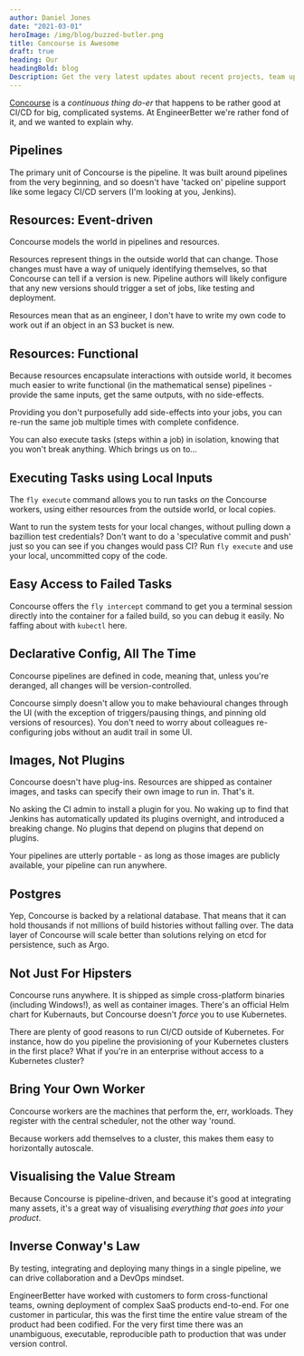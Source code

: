 ```yaml
---
author: Daniel Jones
date: "2021-03-01"
heroImage: /img/blog/buzzed-butler.png
title: Concourse is Awesome
draft: true
heading: Our
headingBold: blog
Description: Get the very latest updates about recent projects, team updates, thoughts and industry news from our team of EngineerBetter experts.
---
```


[Concourse](https://concourse-ci.org) is a _continuous thing do-er_ that happens to be rather good at CI/CD for big, complicated systems. At EngineerBetter we're rather fond of it, and we wanted to explain why.

## Pipelines

The primary unit of Concourse is the pipeline. It was built around pipelines from the very beginning, and so doesn't have 'tacked on' pipeline support like some legacy CI/CD servers (I'm looking at you, Jenkins).

## Resources: Event-driven

Concourse models the world in pipelines and resources.

Resources represent things in the outside world that can change. Those changes must have a way of uniquely identifying themselves, so that Concourse can tell if a version is new. Pipeline authors will likely configure that any new versions should trigger a set of jobs, like testing and deployment.

Resources mean that as an engineer, I don't have to write my own code to work out if an object in an S3 bucket is new.

## Resources: Functional

Because resources encapsulate interactions with outside world, it becomes much easier to write functional (in the mathematical sense) pipelines - provide the same inputs, get the same outputs, with no side-effects.

Providing you don't purposefully add side-effects into your jobs, you can re-run the same job multiple times with complete confidence.

You can also execute tasks (steps within a job) in isolation, knowing that you won't break anything. Which brings us on to...

## Executing Tasks using Local Inputs

The `fly execute` command allows you to run tasks _on_ the Concourse workers, using either resources from the outside world, or local copies.

Want to run the system tests for your local changes, without pulling down a bazillion test credentials? Don't want to do a 'speculative commit and push' just so you can see if you changes would pass CI? Run `fly execute` and use your local, uncommitted copy of the code.

## Easy Access to Failed Tasks

Concourse offers the `fly intercept` command to get you a terminal session directly into the container for a failed build, so you can debug it easily. No faffing about with `kubectl` here.

## Declarative Config, All The Time

Concourse pipelines are defined in code, meaning that, unless you're deranged, all changes will be version-controlled.

Concourse simply doesn't allow you to make behavioural changes through the UI (with the exception of triggers/pausing things, and pinning old versions of resources). You don't need to worry about colleagues re-configuring jobs without an audit trail in some UI.

## Images, Not Plugins

Concourse doesn't have plug-ins. Resources are shipped as container images, and tasks can specify their own image to run in. That's it.

No asking the CI admin to install a plugin for you. No waking up to find that Jenkins has automatically updated its plugins overnight, and introduced a breaking change. No plugins that depend on plugins that depend on plugins.

Your pipelines are utterly portable - as long as those images are publicly available, your pipeline can run anywhere.

## Postgres

Yep, Concourse is backed by a relational database. That means that it can hold thousands if not millions of build histories without falling over. The data layer of Concourse will scale better than solutions relying on etcd for persistence, such as Argo.

## Not Just For Hipsters

Concourse runs anywhere. It is shipped as simple cross-platform binaries (including Windows!), as well as container images. There's an official Helm chart for Kubernauts, but Concourse doesn't _force_ you to use Kubernetes.

There are plenty of good reasons to run CI/CD outside of Kubernetes. For instance, how do you pipeline the provisioning of your Kubernetes clusters in the first place? What if you're in an enterprise without access to a Kubernetes cluster?

## Bring Your Own Worker

Concourse workers are the machines that perform the, err, workloads. They register with the central scheduler, not the other way 'round.

Because workers add themselves to a cluster, this makes them easy to horizontally autoscale.

## Visualising the Value Stream

Because Concourse is pipeline-driven, and because it's good at integrating many assets, it's a great way of visualising _everything that goes into your product_.

## Inverse Conway's Law

By testing, integrating and deploying many things in a single pipeline, we can drive collaboration and a DevOps mindset.

EngineerBetter have worked with customers to form cross-functional teams, owning deployment of complex SaaS products end-to-end. For one customer in particular, this was the first time the entire value stream of the product had been codified. For the very first time there was an unambiguous, executable, reproducible path to production that was under version control.
